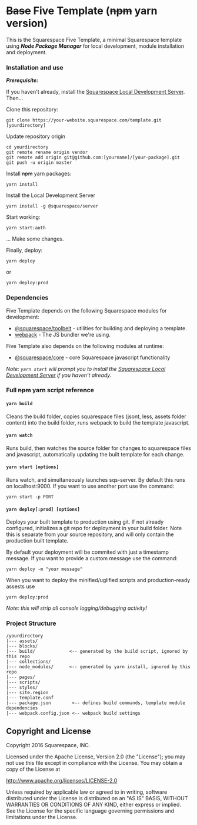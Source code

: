 # ~~Base~~ Five Template (~~npm~~ yarn version)

This is the Squarespace Five Template, a minimal Squarespace template using **_Node Package Manager_** for local development, module installation and deployment.

### Installation and use

***Prerequisite:***

If you haven't already, install the [Squarespace Local Development Server](http://developers.squarespace.com/local-development). Then...

Clone this repository:

```
git clone https://your-website.squarespace.com/template.git [yourdirectory]
```

Update repository origin

```
cd yourdirectory
git remote rename origin vendor
git remote add origin git@github.com:[yourname]/[your-package].git
git push -u origin master
```

Install ~~npm~~ yarn packages:

```
yarn install
```

Install the Local Development Server

```
yarn install -g @squarespace/server
```

Start working:

```
yarn start:auth
```

... Make some changes.

Finally, deploy:

```
yarn deploy
```

or

```
yarn deploy:prod
```

### Dependencies

Five Template depends on the following Squarespace modules for development:

* [@squarespace/toolbelt](https://github.com/Squarespace/squarespace-toolbelt) - utilities for building and deploying a template.
* [webpack](https://webpack.github.io/) - The JS bundler we're using.

Five Template also depends on the following modules at runtime:

* [@squarespace/core](https://github.com/Squarespace/squarespace-core) - core Squarespace javascript functionality

*Note: `yarn start` will prompt you to install the [Squarespace Local Development Server](https://developers.squarespace.com/local-development) if you haven't already.*


### Full ~~npm~~ yarn script reference


#### `yarn build`

Cleans the build folder, copies squarespace files (jsont, less, assets folder content) into the build folder, runs webpack to build the template javascript.

#### `yarn watch`

Runs build, then watches the source folder for changes to squarespace files and javascript, automatically updating the built template for each change.

#### `yarn start [options]`

Runs watch, and simultaneously launches sqs-server. By default this runs on localhost:9000. If you want to use another port use the command:

```
yarn start -p PORT
```

#### `yarn deploy[:prod] [options]`

Deploys your built template to production using git. If not already configured, initializes a git repo for deployment in your build folder. Note this is separate from your source repository, and will only contain the production built template.

By default your deployment will be commited with just a timestamp message. If you want to provide a custom message use the command:

```
yarn deploy -m "your message"
```

When you want to deploy the minified/uglified scripts and production-ready assests use

```
yarn deploy:prod
```

*Note: this will strip all console logging/debugging activity!*

### Project Structure

    /yourdirectory
    |--- assets/
    |--- blocks/
    |--- build/             <-- generated by the build script, ignored by this repo
    |--- collections/
    |--- node_modules/      <-- generated by yarn install, ignored by this repo
    |--- pages/
    |--- scripts/
    |--- styles/
    |--- site.region
    |--- template.conf
    |--- package.json        <-- defines build commands, template module dependencies
    |--- webpack.config.json <-- webpack build settings

## Copyright and License

Copyright 2016 Squarespace, INC.

Licensed under the Apache License, Version 2.0 (the "License");
you may not use this file except in compliance with the License.
You may obtain a copy of the License at

   http://www.apache.org/licenses/LICENSE-2.0

Unless required by applicable law or agreed to in writing, software
distributed under the License is distributed on an "AS IS" BASIS,
WITHOUT WARRANTIES OR CONDITIONS OF ANY KIND, either express or implied.
See the License for the specific language governing permissions and
limitations under the License.
